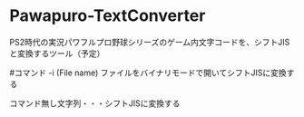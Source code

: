 # Pawapuro-TextConverter
PS2時代の実況パワフルプロ野球シリーズのゲーム内文字コードを、シフトJISと変換するツール（予定）


#コマンド
-i (File name) ファイルをバイナリモードで開いてシフトJISに変換する

コマンド無し文字列・・・シフトJISに変換する